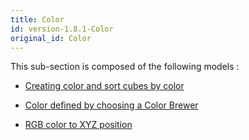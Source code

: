 ```yaml
---
title: Color
id: version-1.8.1-Color
original_id: Color
---
```



This sub-section is composed of the following models :

* [Creating color and sort cubes by color](references#ColorBubbleSort3D)

* [Color defined by choosing a Color Brewer](references#ColorColorBrewer)

* [RGB color to XYZ position](references#ColorRGBtoXYZ)

